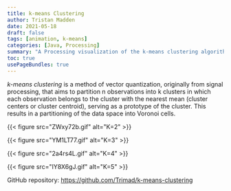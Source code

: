 ```yaml
---
title: k-means Clustering
author: Tristan Madden
date: 2021-05-18
draft: false
tags: [animation, k-means]
categories: [Java, Processing]
summary: "A Processing visualization of the k-means clustering algorithm, demonstrating iterative centroid-based data partitioning and Voronoi cell formation for different values of k."
toc: true
usePageBundles: true
---
```


_k-means clustering_ is a method of vector quantization, originally from signal processing, that aims to partition n observations into k clusters in which each observation belongs to the cluster with the nearest mean (cluster centers or cluster centroid), serving as a prototype of the cluster. This results in a partitioning of the data space into Voronoi cells.

{{< figure src="ZWxy72b.gif" alt="K=2" >}}

{{< figure src="YM1LT77.gif" alt="K=3" >}}

{{< figure src="2a4rs4L.gif" alt="K=4" >}}

{{< figure src="IY8X6gJ.gif" alt="K=5" >}}

GitHub repository: https://github.com/Trimad/k-means-clustering